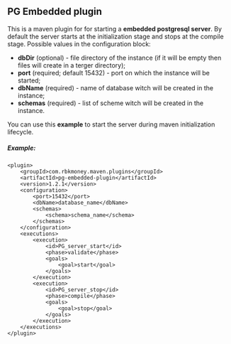 ##  PG Embedded plugin

This is a maven plugin for for starting a __embedded postgresql server__.
By default the server starts at the initialization stage and stops at the compile stage.
Possible values in the configuration block:
 * __dbDir__ (optional) - file directory of the instance (if it will be empty then files will create in a terger directory);
 * __port__ (required; default 15432) - port on which the instance will be started;
 * __dbName__ (required) - name of database witch will be created in the instance;
 * __schemas__ (required) - list of scheme witch will be created in the instance.

You can use this __example__ to start the server during maven initialization lifecycle.

#####  Example:

    <plugin>
        <groupId>com.rbkmoney.maven.plugins</groupId>
        <artifactId>pg-embedded-plugin</artifactId>
        <version>1.2.1</version>
        <configuration>
            <port>15432</port>
            <dbName>database_name</dbName>
            <schemas>
                <schema>schema_name</schema>
            </schemas>
        </configuration>
        <executions>
            <execution>
                <id>PG_server_start</id>
                <phase>validate</phase>
                <goals>
                    <goal>start</goal>
                </goals>
            </execution>
            <execution>
                <id>PG_server_stop</id>
                <phase>compile</phase>
                <goals>
                    <goal>stop</goal>
                </goals>
            </execution>
        </executions>
    </plugin>


